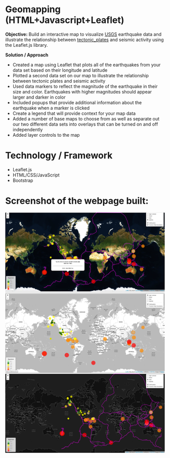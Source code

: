# Geomapping (HTML+Javascript+Leaflet)
**Objective:**
Build an interactive map to visualize [USGS](https://earthquake.usgs.gov/earthquakes/feed/v1.0/geojson.php) earthquake data and illustrate the relationship between [tectonic_plates](https://github.com/fraxen/tectonicplates) and seismic activity using the Leaflet.js library.

**Solution / Approach**
* Created a map using Leaflet that plots all of the earthquakes from your data set based on their longitude and latitude
* Plotted a second data set on our map to illustrate the relationship between tectonic plates and seismic activity
* Used data markers to reflect the magnitude of the earthquake in their size and color. Earthquakes with higher magnitudes should appear larger and darker in color
* Included popups that provide additional information about the earthquake when a marker is clicked
* Create a legend that will provide context for your map data
* Added a number of base maps to choose from as well as separate out our two different data sets into overlays that can be turned on and off independently
* Added layer controls to the map

# Technology / Framework
* Leaflet.js
* HTML/CSS/JavaScript
* Bootstrap

# Screenshot of the webpage built:

![4-scatter](Images/webpage3.png)
![4-scatter](Images/webpage2.png)
![4-scatter](Images/webpage1.png)




